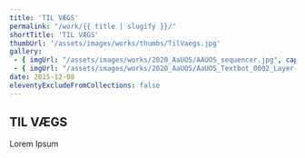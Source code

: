```yaml
---
title: 'TIL VÆGS'
permalink: "/work/{{ title | slugify }}/"
shortTitle: 'TIL VÆGS'
thumbUrl: '/assets/images/works/thumbs/TilVaegs.jpg'
gallery:
 - { imgUrl: "/assets/images/works/2020_AaUOS/AAUOS_sequencer.jpg", caption: "" }
 - { imgUrl: "/assets/images/works/2020_AaUOS/AaUOS_Textbot_0002_Layer-20.jpg", caption: "" }
date: 2015-12-08
eleventyExcludeFromCollections: false
---
```



<div class="Grid Grid--gutters Grid--full large-Grid--fit">
  <div class="Grid-cell">
    <div class='headerGroup'>
      <h2>TIL VÆGS</h2>
      <p>Lorem Ipsum</p>
    </div>
  </div>
</div>